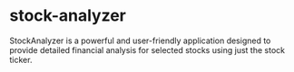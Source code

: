 # stock-analyzer
StockAnalyzer is a powerful and user-friendly application designed to provide detailed financial analysis for selected stocks using just the stock ticker. 
